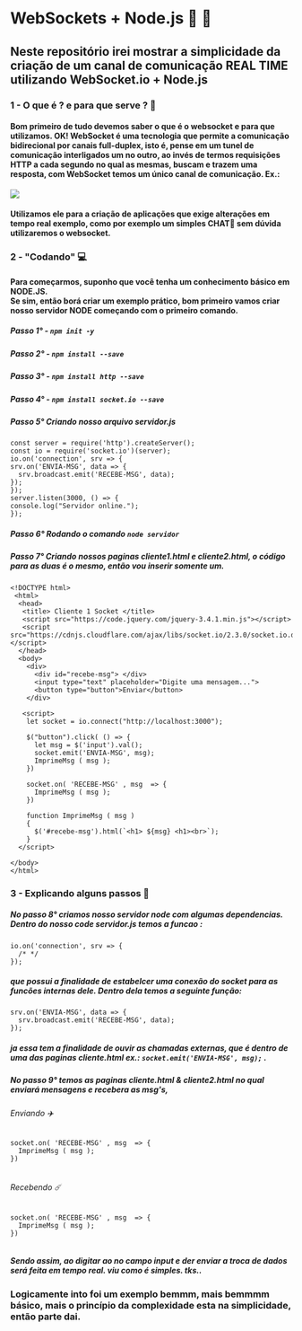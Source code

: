 # WebSockets + Node.js 🤝 💪
## Neste repositório irei mostrar a simplicidade da criação de um canal de comunicação REAL TIME utilizando WebSocket.io + Node.js
### 1 - O que é ? e para que serve ? 🤷‍ 
#### Bom primeiro de tudo devemos saber o que é o websocket e para que utilizamos. OK! WebSocket é uma tecnologia que permite a comunicação bidirecional por canais full-duplex, isto é, pense em um tunel de comunicação interligados um no outro, ao invés de termos requisições HTTP a cada segundo no qual as mesmas, buscam e trazem uma resposta, com WebSocket temos um único canal de comunicação. Ex.:
<img src="https://thumbs.gfycat.com/LikableFarCusimanse-size_restricted.gif">

#### Utilizamos ele para a criação de aplicações que exige alterações em tempo real exemplo, como por exemplo um simples CHAT💬 sem dúvida utilizaremos o websocket.

### 2 - "Codando" 💻
#### Para começarmos, suponho que você tenha um conhecimento básico em NODE.JS. <br> Se sim, então borá criar um exemplo prático, bom primeiro vamos criar nosso servidor NODE começando com o primeiro comando. 
##### Passo 1° - `npm init -y `
##### Passo 2° - `npm install --save`
##### Passo 3° - `npm install http --save`
##### Passo 4° - `npm install socket.io --save`
##### Passo 5° Criando nosso arquivo servidor.js 
  ``` 
const server = require('http').createServer();
const io = require('socket.io')(server);
 io.on('connection', srv => {
  srv.on('ENVIA-MSG', data => {  
    srv.broadcast.emit('RECEBE-MSG', data);
  });
});
server.listen(3000, () => {
  console.log("Servidor online.");
});
  ``` 
##### Passo 6° Rodando o comando `node servidor` 
##### Passo 7° Criando nossos paginas cliente1.html e cliente2.html, o código para as duas é o mesmo, então vou inserir somente um.
``` 
<!DOCTYPE html>
 <html>
  <head>
   <title> Cliente 1 Socket </title>
   <script src="https://code.jquery.com/jquery-3.4.1.min.js"></script>
   <script src="https://cdnjs.cloudflare.com/ajax/libs/socket.io/2.3.0/socket.io.dev.js"></script>
  </head>
  <body>
    <div>
      <div id="recebe-msg"> </div>	
      <input type="text" placeholder="Digite uma mensagem...">
      <button type="button">Enviar</button>
    </div>	

   <script>
    let socket = io.connect("http://localhost:3000");

    $("button").click( () => {
      let msg = $('input').val();
      socket.emit('ENVIA-MSG', msg);
      ImprimeMsg ( msg );
    })

    socket.on( 'RECEBE-MSG' , msg  => {
      ImprimeMsg ( msg );
    })

    function ImprimeMsg ( msg )
    {
      $('#recebe-msg').html(`<h1> ${msg} <h1><br>`);
    }
  </script>

</body>
</html> 
```

### 3 - Explicando alguns passos 🚶‍
##### No passo 8° criamos nosso servidor node com algumas dependencias. Dentro do nosso code *servidor.js* temos a funcao :
```
io.on('connection', srv => {
  /* */
});
```
##### que possui a finalidade de estabelcer uma conexão do socket para as funcões internas dele. Dentro dela temos a seguinte função:
```
srv.on('ENVIA-MSG', data => {  
  srv.broadcast.emit('RECEBE-MSG', data);
});
```
##### ja essa tem a finalidade de ouvir as chamadas externas, que é dentro de uma das paginas *cliente.html* ex.:  `socket.emit('ENVIA-MSG', msg);` . 

##### No passo 9° temos as paginas *cliente.html* & *cliente2.html* no qual enviará mensagens e recebera as msg's,
###### *Enviando* ✈️
  ```
socket.on( 'RECEBE-MSG' , msg  => {
    ImprimeMsg ( msg );
})
    
   ```
   
###### *Recebendo* ☄️
  ```
socket.on( 'RECEBE-MSG' , msg  => {
    ImprimeMsg ( msg );
})
    
   ```
   ##### Sendo assim, ao digitar ao no campo input e der enviar a troca de dados será feita em tempo real. viu como é simples. tks..
   ### Logicamente into foi um exemplo bemmm, mais bemmmm básico, mais o princípio da complexidade esta na simplicidade, então parte dai.

